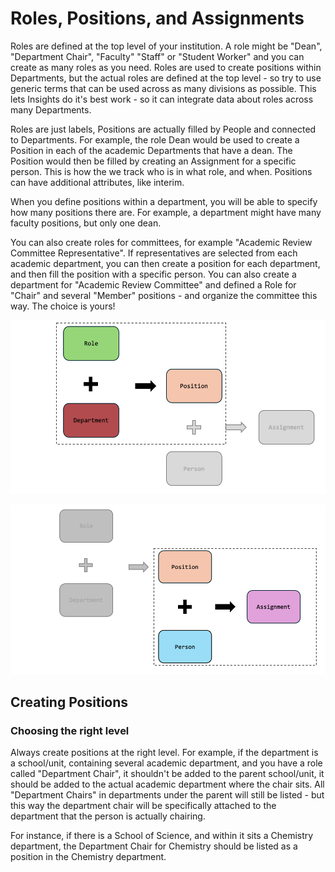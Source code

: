 # Roles, Positions, and Assignments
Roles are defined at the top level of your institution. A role might be "Dean", "Department Chair", "Faculty" "Staff" or "Student Worker" and you can create as many roles as you need. Roles are used to create positions within Departments, but the actual roles are defined at the top level - so try to use generic terms that can be used across as many divisions as possible. This lets Insights do it's best work - so it can integrate data about roles across many Departments.

Roles are just labels, Positions are actually filled by People and connected to Departments. For example, the role Dean would be used to create a Position in each of the academic Departments that have a dean. The Position would then be filled by creating an Assignment for a specific person. This is how the we track who is in what role, and when. Positions can have additional attributes, like interim.

When you define positions within a department, you will be able to specify how many positions there are. For example, a department might have many faculty positions, but only one dean.

You can also create roles for committees, for example "Academic Review Committee Representative". If representatives are selected from each academic department, you can then create a position for each department, and then fill the position with a specific person. You can also create a department for "Academic Review Committee" and defined a Role for "Chair" and several "Member" positions - and organize the committee this way. The choice is yours! 

![Positions](../images/position-assignment-role-p.png)

![Positions](../images/position-assignment-role-a.png)

## Creating Positions

### Choosing the right level
Always create positions at the right level. For example, if the department is a school/unit, containing several academic department, and you have a role called "Department Chair", it shouldn't be added to the parent school/unit, it should be added to the actual academic department where the chair sits. All "Department Chairs" in departments under the parent will still be listed - but this way the department chair will be specifically attached to the department that the person is actually chairing.

For instance, if there is a School of Science, and within it sits a Chemistry department, the Department Chair for Chemistry should be listed as a position in the Chemistry department.